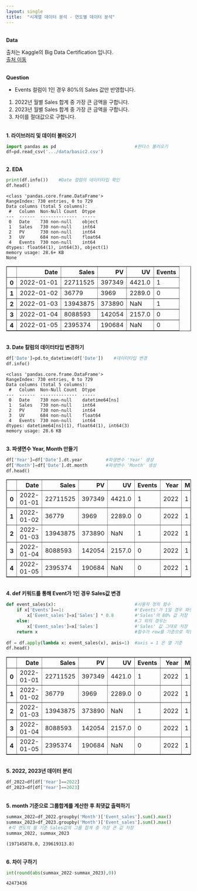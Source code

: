 ```yaml
---
layout: single
title:  "시계열 데이터 분석 - 연도별 데이터 분석"
---
```


<br/>**Data**<br/>

출처는 Kaggle의 Big Data Certification 입니다.<br/>
[출처 이동](https://www.kaggle.com/code/agileteam/py-t1-8-expected-questions/notebook)

<br/>**Question**<br/>

+ Events 컬럼이 1인 경우 80%의 Sales 값만 반영합니다.
1. 2022년 월별 Sales 합계 중 가장 큰 금액을 구합니다.
2. 2023년 월별 Sales 합계 중 가장 큰 금액을 구합니다.
3. 차이를 절대값으로 구합니다.

<br/>**1. 라이브러리 및 데이터 불러오기**<br/>

```python
import pandas as pd                              #판다스 불러오기
df=pd.read_csv('.../data/basic2.csv')
```
<br/>**2. EDA**<br/>

```python
print(df.info())    #Date 컬럼의 데이터타입 확인               
df.head()
```

    <class 'pandas.core.frame.DataFrame'>
    RangeIndex: 730 entries, 0 to 729
    Data columns (total 5 columns):
     #   Column  Non-Null Count  Dtype  
    ---  ------  --------------  -----  
     0   Date    730 non-null    object 
     1   Sales   730 non-null    int64  
     2   PV      730 non-null    int64  
     3   UV      684 non-null    float64
     4   Events  730 non-null    int64  
    dtypes: float64(1), int64(3), object(1)
    memory usage: 28.6+ KB
    None
    


</style>
<table border="1" class="dataframe">
  <thead>
    <tr style="text-align: right;">
      <th></th>
      <th>Date</th>
      <th>Sales</th>
      <th>PV</th>
      <th>UV</th>
      <th>Events</th>
    </tr>
  </thead>
  <tbody>
    <tr>
      <th>0</th>
      <td>2022-01-01</td>
      <td>22711525</td>
      <td>397349</td>
      <td>4421.0</td>
      <td>1</td>
    </tr>
    <tr>
      <th>1</th>
      <td>2022-01-02</td>
      <td>36779</td>
      <td>3969</td>
      <td>2289.0</td>
      <td>0</td>
    </tr>
    <tr>
      <th>2</th>
      <td>2022-01-03</td>
      <td>13943875</td>
      <td>373890</td>
      <td>NaN</td>
      <td>1</td>
    </tr>
    <tr>
      <th>3</th>
      <td>2022-01-04</td>
      <td>8088593</td>
      <td>142054</td>
      <td>2157.0</td>
      <td>0</td>
    </tr>
    <tr>
      <th>4</th>
      <td>2022-01-05</td>
      <td>2395374</td>
      <td>190684</td>
      <td>NaN</td>
      <td>0</td>
    </tr>
  </tbody>
</table>
</div>


<br/>**3. Date 칼럼의 데이터타입 변경하기**<br/>

```python
df['Date']=pd.to_datetime(df['Date'])    #데이터타입 변경
df.info()
```

    <class 'pandas.core.frame.DataFrame'>
    RangeIndex: 730 entries, 0 to 729
    Data columns (total 5 columns):
     #   Column  Non-Null Count  Dtype         
    ---  ------  --------------  -----         
     0   Date    730 non-null    datetime64[ns]
     1   Sales   730 non-null    int64         
     2   PV      730 non-null    int64         
     3   UV      684 non-null    float64       
     4   Events  730 non-null    int64         
    dtypes: datetime64[ns](1), float64(1), int64(3)
    memory usage: 28.6 KB
    
<br/>**3. 파생면수 Year, Month 만들기**<br/>

```python
df['Year']=df['Date'].dt.year         #파생변수 'Year' 생성
df['Month']=df['Date'].dt.month       #파생변수 'Month' 생성
df.head()
```


</style>
<table border="1" class="dataframe">
  <thead>
    <tr style="text-align: right;">
      <th></th>
      <th>Date</th>
      <th>Sales</th>
      <th>PV</th>
      <th>UV</th>
      <th>Events</th>
      <th>Year</th>
      <th>Month</th>
    </tr>
  </thead>
  <tbody>
    <tr>
      <th>0</th>
      <td>2022-01-01</td>
      <td>22711525</td>
      <td>397349</td>
      <td>4421.0</td>
      <td>1</td>
      <td>2022</td>
      <td>1</td>
    </tr>
    <tr>
      <th>1</th>
      <td>2022-01-02</td>
      <td>36779</td>
      <td>3969</td>
      <td>2289.0</td>
      <td>0</td>
      <td>2022</td>
      <td>1</td>
    </tr>
    <tr>
      <th>2</th>
      <td>2022-01-03</td>
      <td>13943875</td>
      <td>373890</td>
      <td>NaN</td>
      <td>1</td>
      <td>2022</td>
      <td>1</td>
    </tr>
    <tr>
      <th>3</th>
      <td>2022-01-04</td>
      <td>8088593</td>
      <td>142054</td>
      <td>2157.0</td>
      <td>0</td>
      <td>2022</td>
      <td>1</td>
    </tr>
    <tr>
      <th>4</th>
      <td>2022-01-05</td>
      <td>2395374</td>
      <td>190684</td>
      <td>NaN</td>
      <td>0</td>
      <td>2022</td>
      <td>1</td>
    </tr>
  </tbody>
</table>
</div>

<br/>**4. def 키워드를 통해 Event가 1인 경우 Sales값 변경**<br/>


```python
def event_sales(x):                              #사용자 정의 함수
    if x['Events']==1:                           #'Events'가 1일 경우 파생변수에
        x['Event_sales']=x['Sales'] * 0.8        #'Sales'의 80% 값 저장
    else:                                        #그 외의 경우는
        x['Event_sales']=x['Sales']              #'Sales' 값 그대로 저장
    return x                                     #함수가 row를 기준으로 작동됨을 이해하셔야 됩니다.                         
    
df = df.apply(lambda x: event_sales(x), axis=1)  #axis = 1 은 열 기준
df.head()
```

</style>
<table border="1" class="dataframe">
  <thead>
    <tr style="text-align: right;">
      <th></th>
      <th>Date</th>
      <th>Sales</th>
      <th>PV</th>
      <th>UV</th>
      <th>Events</th>
      <th>Year</th>
      <th>Month</th>
      <th>Event_sales</th>
    </tr>
  </thead>
  <tbody>
    <tr>
      <th>0</th>
      <td>2022-01-01</td>
      <td>22711525</td>
      <td>397349</td>
      <td>4421.0</td>
      <td>1</td>
      <td>2022</td>
      <td>1</td>
      <td>18169220.0</td>
    </tr>
    <tr>
      <th>1</th>
      <td>2022-01-02</td>
      <td>36779</td>
      <td>3969</td>
      <td>2289.0</td>
      <td>0</td>
      <td>2022</td>
      <td>1</td>
      <td>36779.0</td>
    </tr>
    <tr>
      <th>2</th>
      <td>2022-01-03</td>
      <td>13943875</td>
      <td>373890</td>
      <td>NaN</td>
      <td>1</td>
      <td>2022</td>
      <td>1</td>
      <td>11155100.0</td>
    </tr>
    <tr>
      <th>3</th>
      <td>2022-01-04</td>
      <td>8088593</td>
      <td>142054</td>
      <td>2157.0</td>
      <td>0</td>
      <td>2022</td>
      <td>1</td>
      <td>8088593.0</td>
    </tr>
    <tr>
      <th>4</th>
      <td>2022-01-05</td>
      <td>2395374</td>
      <td>190684</td>
      <td>NaN</td>
      <td>0</td>
      <td>2022</td>
      <td>1</td>
      <td>2395374.0</td>
    </tr>
  </tbody>
</table>
</div>

<br/>**5. 2022, 2023년 데이터 분리**<br/>


```python
df_2022=df[df['Year']==2022]
df_2023=df[df['Year']==2023]
```
<br/>**5. month 기준으로 그룹합계를 계산한 후 최댓값 출력하기**<br/>

```python
summax_2022=df_2022.groupby('Month')['Event_sales'].sum().max()
summax_2023=df_2023.groupby('Month')['Event_sales'].sum().max()
 #각 연도의 월 기준 Sales값의 그룹 합계 중 가장 큰 값 저장
summax_2022, summax_2023
```




    (197145878.0, 239619313.8)


<br/>**6. 차이 구하기**<br/>

```python
int(round(abs(summax_2022-summax_2023),0))
```




    42473436


